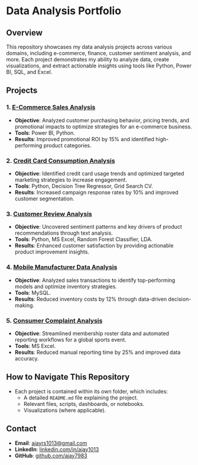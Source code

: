 # Data Analysis Portfolio  

## Overview
This repository showcases my data analysis projects across various domains, including e-commerce, finance, customer sentiment analysis, and more. Each project demonstrates my ability to analyze data, create visualizations, and extract actionable insights using tools like Python, Power BI, SQL, and Excel.

## Projects

### 1. [E-Commerce Sales Analysis](E-Commerce-Sales-Analysis/README.md)
   - **Objective**: Analyzed customer purchasing behavior, pricing trends, and promotional impacts to optimize strategies for an e-commerce business.
   - **Tools**: Power BI, Python.
   - **Results**: Improved promotional ROI by 15% and identified high-performing product categories.

### 2. [Credit Card Consumption Analysis](Credit-Card-Consumption/README.md)
   - **Objective**: Identified credit card usage trends and optimized targeted marketing strategies to increase engagement.
   - **Tools**: Python, Decision Tree Regressor, Grid Search CV.
   - **Results**: Increased campaign response rates by 10% and improved customer segmentation.

### 3. [Customer Review Analysis](Customer-Review-Analysis/README.md)
   - **Objective**: Uncovered sentiment patterns and key drivers of product recommendations through text analysis.
   - **Tools**: Python, MS Excel, Random Forest Classifier, LDA.
   - **Results**: Enhanced customer satisfaction by providing actionable product improvement insights.

### 4. [Mobile Manufacturer Data Analysis](Mobile-Manufacturer-Data/README.md)
   - **Objective**: Analyzed sales transactions to identify top-performing models and optimize inventory strategies.
   - **Tools**: MySQL.
   - **Results**: Reduced inventory costs by 12% through data-driven decision-making.

### 5. [Consumer Complaint Analysis](Consumer-Complaint-Analysis/README.md)
   - **Objective**: Streamlined membership roster data and automated reporting workflows for a global sports event.
   - **Tools**: MS Excel.
   - **Results**: Reduced manual reporting time by 25% and improved data accuracy.

## How to Navigate This Repository
- Each project is contained within its own folder, which includes:
  - A detailed `README.md` file explaining the project.
  - Relevant files, scripts, dashboards, or notebooks.
  - Visualizations (where applicable).

## Contact
- **Email**: ajayrs1013@gmail.com
- **LinkedIn**: [linkedin.com/in/ajay1013](https://linkedin.com/in/ajay1013)
- **GitHub**: [github.com/ajay7983](https://github.com/ajay7983)
